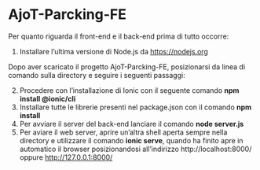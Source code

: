 # AjoT-Parcking-FE

Per quanto riguarda il front-end e il back-end prima di tutto occorre: <br />

1.	Installare l’ultima versione di Node.js da https://nodejs.org <br />

Dopo aver scaricato il progetto AjoT-Parcking-FE, posizionarsi da linea di comando sulla directory e seguire i seguenti passaggi: <br />

2.	Procedere con l’installazione di Ionic con il seguente comando **npm install @ionic/cli** <br />
3.	Installare tutte le librerie presenti nel package.json con il comando **npm install** <br />
4.	Per avviare il server del back-end lanciare il comando **node server.js** <br /> 
5.	Per aviare il web server, aprire un’altra shell aperta sempre nella directory e utilizzare il comando **ionic serve**, quando ha finito apre in automatico il browser posizionandosi all’indirizzo http://localhost:8000/ oppure http://127.0.0.1:8000/ <br />
